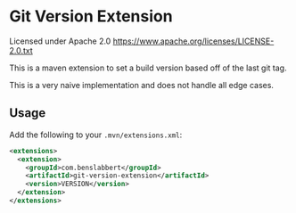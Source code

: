 # Git Version Extension

Licensed under Apache 2.0 https://www.apache.org/licenses/LICENSE-2.0.txt

This is a maven extension to set a build version based off of the last git tag.

This is a very naive implementation and does not handle all edge cases.

## Usage

Add the following to your `.mvn/extensions.xml`:

```xml
<extensions>
  <extension>
    <groupId>com.benslabbert</groupId>
    <artifactId>git-version-extension</artifactId>
    <version>VERSION</version>
  </extension>
</extensions>
```

